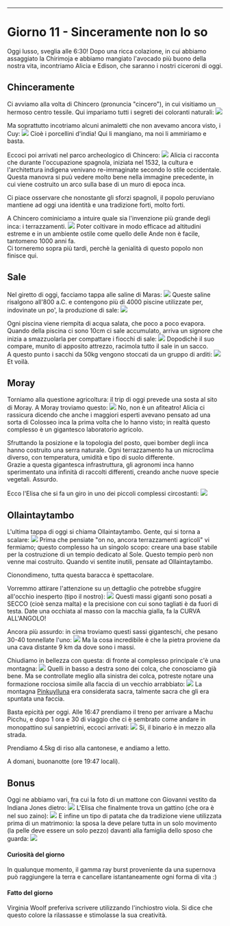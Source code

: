 ---
# Giorno 11 - Sinceramente non lo so
Oggi lusso, sveglia alle 6:30!
Dopo una ricca colazione, in cui abbiamo assaggiato la Chirimoja e abbiamo mangiato l'avocado più buono della nostra vita, incontriamo Alicia e Edison, che saranno i nostri ciceroni di oggi.

## Chinceramente
Ci avviamo alla volta di Chincero (pronuncia "cincero"), in cui visitiamo un hermoso centro tessile. Qui impariamo tutti i segreti dei coloranti naturali:
![](../photos/blog/11/IMG_0129.webp)

Ma soprattutto incotriamo alcuni animaletti che non avevamo ancora visto, i Cuy:
![](../photos/blog/11/IMG_0127.webp)
Cioè i porcellini d'india! Qui li mangiano, ma noi li ammiriamo e basta.

Eccoci poi arrivati nel parco archeologico di Chincero:
![](../photos/blog/11/IMG_0145.webp)
Alicia ci racconta che durante l'occupazione spagnola, iniziata nel 1532, la cultura e l'architettura indigena venivano re-immaginate secondo lo stile occidentale. Questa manovra si puù vedere molto bene nella immagine precedente, in cui viene costruito un arco sulla base di un muro di epoca inca. 

Ci piace osservare che nonostante gli sforzi spagnoli, il popolo peruviano mantiene ad oggi una identità e una tradizione forti, molto forti.

A Chincero cominiciamo a intuire quale sia l'invenzione più grande degli inca: i terrazzamenti.
![](../photos/blog/11/IMG_0150.webp)
Poter coltivare in modo efficace ad altitudini estreme e in un ambiente ostile come quello delle Ande non è facile, tantomeno 1000 anni fa.<br/>
Ci torneremo sopra più tardi, perchè la genialità di questo popolo non finisce qui.

## Sale
Nel giretto di oggi, facciamo tappa alle saline di Maras:
![](../photos/blog/11/IMG_0201.webp)
Queste saline risalgono all'800 a.C. e contengono più di 4000 piscine utilizzate per, indovinate un po', la produzione di sale:
![](../photos/blog/11/IMG_0205.webp)

Ogni piscina viene riempita di acqua salata, che poco a poco evapora. Quando della piscina ci sono 10cm ci sale accumulato, arriva un signore che inizia a smazzuolarla per compattare i fiocchi di sale:
![](../photos/blog/11/IMG_0193.webp)
Dopodichè il suo compare, munito di apposito attrezzo, racimola tutto il sale in un sacco.<br/>
A questo punto i sacchi da 50kg vengono stoccati da un gruppo di arditi:
![](../photos/blog/11/IMG_0197.webp)
Et voilà.

## Moray
Torniamo alla questione agricoltura: il trip di oggi prevede una sosta al sito di Moray.
A Moray troviamo questo:
![](../photos/blog/11/IMG_0209.webp)
No, non è un afiteatro! Alicia ci rassicura dicendo che anche i maggiori esperti avevano pensato ad una sorta di Colosseo inca la prima volta che lo hanno visto; in realtà questo complesso è un gigantesco laboratorio agricolo.

Sfruttando la posizione e la topologia del posto, quei bomber degli inca hanno costruito una serra naturale. Ogni terrazzamento ha un microclima diverso, con temperatura, umidità e tipo di suolo differente. <br/>
Grazie a questa gigantesca infrastruttura, gli agronomi inca hanno sperimentato una infinità di raccolti differenti, creando anche nuove specie vegetali. Assurdo.

Ecco l'Elisa che si fa un giro in uno dei piccoli complessi circostanti:
![](../photos/blog/11/IMG_0222.webp)

## Ollaintaytambo
L'ultima tappa di oggi si chiama Ollaintaytambo. Gente, qui si torna a scalare:
![](../photos/blog/11/IMG_0241.webp)
Prima che pensiate "on no, ancora terrazzamenti agricoli" vi fermiamo; questo complesso ha un singolo scopo: creare una base stabile per la costruzione di un tempio dedicato al Sole. Questo tempio però non venne mai costruito. Quando vi sentite inutili, pensate ad Ollaintaytambo.

Cionondimeno, tutta questa baracca è spettacolare. 

Vorremmo attirare l'attenzione su un dettaglio che potrebbe sfuggire all'occhio inesperto (tipo il nostro):
![](../photos/blog/11/IMG_0253.webp)
Questi massi giganti sono posati a SECCO (cioè senza malta) e la precisione con cui sono tagliati è da fuori di testa. 
Date una occhiata al masso con la macchia gialla, fa la CURVA ALL'ANGOLO!

Ancora più assurdo: in cima troviamo questi sassi giganteschi, che pesano 30-40 tonnellate l'uno:
![](../photos/blog/11/IMG_0261.webp)
Ma la cosa incredibile è che la pietra proviene da una cava distante 9 km da dove sono i massi.

Chiudiamo in bellezza con questa: di fronte al complesso principale c'è una montagna:
![](../photos/blog/11/IMG_0243.webp)
Quelli in basso a destra sono dei colca, che conosciamo già bene. Ma se controllate meglio alla sinistra dei colca, potreste notare una formazione rocciosa simile alla faccia di un vecchio arrabbiato:
![](../photos/blog/11/IMG_0250.webp)
La montagna [Pinkuylluna](https://en.wikipedia.org/wiki/Pinkuylluna) era considerata sacra, talmente sacra che gli era spuntata una faccia.

Basta epicità per oggi. Alle 16:47 prendiamo il treno per arrivare a Machu Picchu, e dopo 1 ora e 30 di viaggio che ci è sembrato come andare in monopattino sui sanpietrini, eccoci arrivati:
![](../photos/blog/11/IMG_machu.webp)
Si, il binario è in mezzo alla strada.

Prendiamo 4.5kg di riso alla cantonese, e andiamo a letto.

A domani, buonanotte (ore 19:47 locali).

## Bonus
Oggi ne abbiamo vari, fra cui la foto di un mattone con Giovanni vestito da Indiana Jones dietro:
![](../photos/blog/11/IMG_0274.webp)
L'Elisa che finalmente trova un gattino (che ora è nel suo zaino):
![](../photos/blog/11/IMG_gatto.webp)
E infine un tipo di patata che da tradizione viene utilizzata prima di un matrimonio: la sposa la deve pelare tutta in un solo movimento (la pelle deve essere un solo pezzo) davanti alla famiglia dello sposo che guarda:
![](../photos/blog/11/IMG_0126.webp)

#### Curiosità del giorno
In qualunque momento, il gamma ray burst proveniente da una supernova può raggiungere la terra e cancellare istantaneamente ogni forma di vita :)
#### Fatto del giorno
Virginia Woolf preferiva scrivere utilizzando l'inchiostro viola. Si dice che questo colore la rilassasse e stimolasse la sua creatività.









